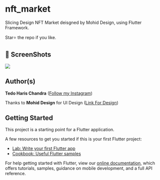# nft_market

Slicing Design NFT Market deisgned by Mohid Design, using Flutter Framework.

Star⭐ the repo if you like.

## 📸 ScreenShots

<img src="ss/1.png"/>

## Author(s)
**Tedo Haris Chandra** ([Follow my Instagram](https://instagram.com/dooooo.dev))

Thanks to **Mohid Design** for UI Design ([Link For Design](https://www.figma.com/community/file/1074303832248496745/NFT-Market-App-(Community))) 

## Getting Started

This project is a starting point for a Flutter application.

A few resources to get you started if this is your first Flutter project:

- [Lab: Write your first Flutter app](https://flutter.dev/docs/get-started/codelab)
- [Cookbook: Useful Flutter samples](https://flutter.dev/docs/cookbook)

For help getting started with Flutter, view our
[online documentation](https://flutter.dev/docs), which offers tutorials,
samples, guidance on mobile development, and a full API reference.
